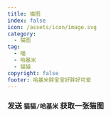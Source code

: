 ```yaml
---
title: 猫图
index: false
icon: /assets/icon/image.svg
category:
  - 猫图
tag:
  - 喵
  - 哈基米
  - 猫猫
copyright: false
footer: 哈基米胖宝宝好胖好可爱
---
```


### 发送 `猫猫/哈基米` 获取一张猫图
